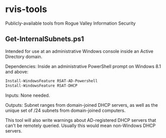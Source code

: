 # rvis-tools
Publicly-available tools from Rogue Valley Information Security

## Get-InternalSubnets.ps1

Intended for use at an administrative Windows console inside an Active Directory domain.

Dependencies: Inside an administrative PowerShell prompt on Windows 8.1 and above:

```powershell
Install-WindowsFeature RSAT-AD-Powershell
Install-WindowsFeature RSAT-DHCP
```

Inputs: None needed.

Outputs: Subnet ranges from domain-joined DHCP servers, as well as the unique set of /24 subnets from domain-joined computers.

This tool will also write warnings about AD-registered DHCP servers that can't be remotely queried. Usually this would mean non-Windows DHCP servers.
